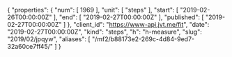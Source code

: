 {
  "properties": {
    "num": [
      1969
    ],
    "unit": [
      "steps"
    ],
    "start": [
      "2019-02-26T00:00:00Z"
    ],
    "end": [
      "2019-02-27T00:00:00Z"
    ],
    "published": [
      "2019-02-27T00:00:00Z"
    ]
  },
  "client_id": "https://www-api.jvt.me/fit",
  "date": "2019-02-27T00:00:00Z",
  "kind": "steps",
  "h": "h-measure",
  "slug": "2019/02/jpqyw",
  "aliases": [
    "/mf2/b88173e2-269c-4d84-9ed7-32a60ce7ff45/"
  ]
}
